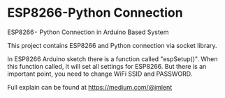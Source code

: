# ESP8266-Python Connection
ESP8266 -  Python Connection in Arduino Based System

This project contains ESP8266 and Python connection via socket library.

In ESP8266 Arduino sketch there is a function called "espSetup()". When this function called, it will set all settings for ESP8266.
But there is an important point, you need to change WiFi SSID and PASSWORD.

Full explain can be found at https://medium.com/@imlent
